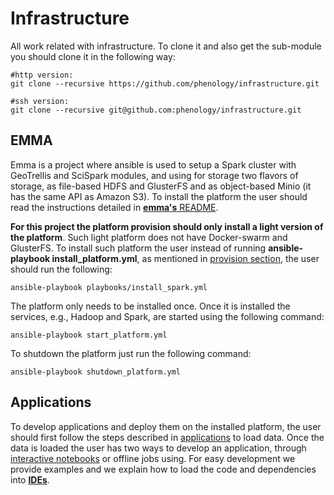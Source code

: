 # Infrastructure
All work related with infrastructure. To clone it and also get the sub-module you should clone it in the following way:
```
#http version:
git clone --recursive https://github.com/phenology/infrastructure.git 

#ssh version:
git clone --recursive git@github.com:phenology/infrastructure.git
```

## EMMA
Emma is a project where ansible is used to setup a Spark cluster with GeoTrellis and SciSpark modules, and using for storage two flavors of storage, as file-based HDFS and GlusterFS and as object-based Minio (it has the same API as Amazon S3). To install the platform the user should read the instructions detailed in [**emma's** README](https://github.com/nlesc-sherlock/emma/blob/master/README.md).

**For this project the platform provision should only install a light version of the platform**. Such light platform does not have Docker-swarm and GlusterFS. To install such platform the user instead of running **ansible-playbook install_platform.yml**, as mentioned in [provision section](https://github.com/nlesc-sherlock/emma/blob/documentation/ansible.md#provision), the user should run the following:
```
ansible-playbook playbooks/install_spark.yml
```

The platform only needs to be installed once. Once it is installed the services, e.g., Hadoop and Spark, are started using the following command:
```
ansible-playbook start_platform.yml
```

To shutdown the platform just run the following command:
```
ansible-playbook shutdown_platform.yml
```

## Applications

To develop applications and deploy them on the installed platform, the user should first follow the steps described in [applications](./applications) to load data. Once the data is loaded the user has two ways to develop an application, through [interactive notebooks](./applications/notebooks) or offline jobs using. For easy development we provide examples and we explain how to load the code and dependencies into [**IDEs**](./applications/ides).
